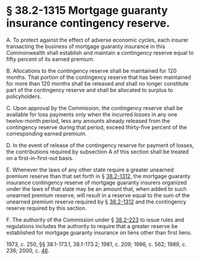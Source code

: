 # § 38.2-1315 Mortgage guaranty insurance contingency reserve.

<p>A. To protect against the effect of adverse economic cycles, each insurer transacting the business of mortgage guaranty insurance in this Commonwealth shall establish and maintain a contingency reserve equal to fifty percent of its earned premium.</p><p>B. Allocations to the contingency reserve shall be maintained for 120 months. That portion of the contingency reserve that has been maintained for more than 120 months shall be released and shall no longer constitute part of the contingency reserve and shall be allocated to surplus to policyholders.</p><p>C. Upon approval by the Commission, the contingency reserve shall be available for loss payments only when the incurred losses in any one twelve-month period, less any amounts already released from the contingency reserve during that period, exceed thirty-five percent of the corresponding earned premium.</p><p>D. In the event of release of the contingency reserve for payment of losses, the contributions required by subsection A of this section shall be treated on a first-in-first-out basis.</p><p>E. Whenever the laws of any other state require a greater unearned premium reserve than that set forth in § <a href='http://law.lis.virginia.gov/vacode/38.2-1312/'>38.2-1312</a>, the mortgage guaranty insurance contingency reserve of mortgage guaranty insurers organized under the laws of that state may be an amount that, when added to such unearned premium reserve, will result in a reserve equal to the sum of the unearned premium reserve required by § <a href='http://law.lis.virginia.gov/vacode/38.2-1312/'>38.2-1312</a> and the contingency reserve required by this section.</p><p>F. The authority of the Commission under § <a href='http://law.lis.virginia.gov/vacode/38.2-223/'>38.2-223</a> to issue rules and regulations includes the authority to require that a greater reserve be established for mortgage guaranty insurance on liens other than first liens.</p><p>1973, c. 250, §§ 38.1-173.1, 38.1-173.2; 1981, c. 209; 1986, c. 562; 1989, c. 236; 2000, c. <a href='http://lis.virginia.gov/cgi-bin/legp604.exe?001+ful+CHAP0046'>46</a>.</p>